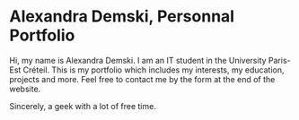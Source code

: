 # Alexandra Demski, Personnal Portfolio
Hi, my name is Alexandra Demski. I am an IT student in the University Paris-Est Créteil. This is my portfolio which includes my interests, my education, projects and more.
Feel free to contact me by the form at the end of the website.

Sincerely, a geek with a lot of free time.
